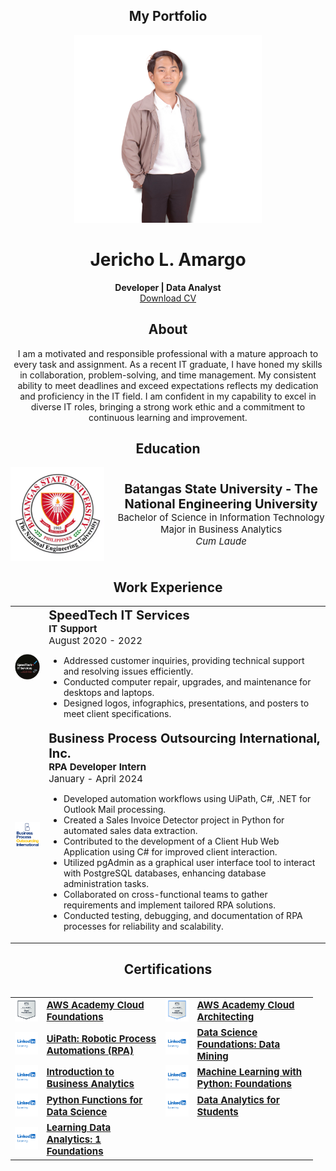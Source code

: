 ## <div align="center">My Portfolio</div>

<div align="center">
  <img src="image/profile.png" alt="Profile Picture" width="300" height="300">
</div>

# <div align="center">Jericho L. Amargo</div>

<div align="center">
  <strong>Developer | Data Analyst</strong>
  <br>
  <a href="CV_Amargo.pdf" download>Download CV</a>
</div>

## <div align="center">About</div>

<div align="center">
  I am a motivated and responsible professional with a mature approach to every task and assignment. As a recent IT graduate, I have honed my skills in collaboration, problem-solving, and time management. My consistent ability to meet deadlines and exceed expectations reflects my dedication and proficiency in the IT field. I am confident in my capability to excel in diverse IT roles, bringing a strong work ethic and a commitment to continuous learning and improvement.
</div>

## <div align="center">Education</div>

<div align="center" style="display: flex; align-items: center; justify-content: center;">
  <img src="image/bsulogo.png" alt="University Logo" width="150" height="150" style="margin-right: 20px;">
  <div>
    <span style="font-size: 20px;"><strong>Batangas State University - The National Engineering University</strong></span>
    <br>
    <span style="font-size: 15px;">Bachelor of Science in Information Technology</span>
    <br>
    <span style="font-size: 15px;">Major in Business Analytics</span>
    <br>
    <span style="font-size: 15px;"><i>Cum Laude</i></span>
  </div>
</div>

## <div align="center">Work Experience</div>

<table border="0">
    <tr>
        <td><img src="image/spdtlogo.png" alt="SpeedTech IT Services" width="100"></td>
        <td>
            <strong style="font-size: 20px;">SpeedTech IT Services</strong><br>
            <strong style="font-size: 15px;">IT Support</strong><br>
            <span style="font-size: 15px;">August 2020 - 2022</span>
            <ul>
                <li>Addressed customer inquiries, providing technical support and resolving issues efficiently.</li>
                <li>Conducted computer repair, upgrades, and maintenance for desktops and laptops.</li>
                <li>Designed logos, infographics, presentations, and posters to meet client specifications.</li>
            </ul>
        </td>
    </tr>
    <tr>
        <td><img src="image/bpologo.png" alt="Business Process Outsourcing International, Inc." width="100"></td>
        <td>
            <strong style="font-size: 20px;">Business Process Outsourcing International, Inc.</strong><br>
            <strong style="font-size: 15px;">RPA Developer Intern</strong><br>
            <span style="font-size: 15px;">January - April 2024</span>
            <ul>
                <li>Developed automation workflows using UiPath, C#, .NET for Outlook Mail processing.</li>
                <li>Created a Sales Invoice Detector project in Python for automated sales data extraction.</li>
                <li>Contributed to the development of a Client Hub Web Application using C# for improved client interaction.</li>
                <li>Utilized pgAdmin as a graphical user interface tool to interact with PostgreSQL databases, enhancing database administration tasks.</li>
                <li>Collaborated on cross-functional teams to gather requirements and implement tailored RPA solutions.</li>
                <li>Conducted testing, debugging, and documentation of RPA processes for reliability and scalability.</li>
            </ul>
        </td>
    </tr>
</table>

## <div align="center">Certifications</div>

<div style="display: flex; justify-content: center;">

  <table border="0" style="margin-right: 20px;">
      <tr>
          <td><img src="image/aws1.png" alt="AWS Academy Cloud Foundations" width="100"></td>
          <td>
              <a href="https://www.awsacademy.com/AWSAcademyCloudFoundations" style="font-size: 15px;"><strong>AWS Academy Cloud Foundations</strong></a>
          </td>
          <td>
              <img src="image/aws2.png" alt="AWS Academy Cloud Architecting" width="100">
          </td>
          <td>
              <a href="https://www.awsacademy.com/AWSAcademyCloudArchitecting" style="font-size: 15px;"><strong>AWS Academy Cloud Architecting</strong></a>
          </td>
      </tr>
      <tr>
          <td><img src="image/inl.png" alt="UiPath: Robotic Process Automations (RPA)" width="100"></td>
          <td>
              <a href="https://www.uipath.com/rpa/robotic-process-automation" style="font-size: 15px;"><strong>UiPath: Robotic Process Automations (RPA)</strong></a>
          </td>
          <td>
              <img src="image/inl.png" alt="Data Science Foundations: Data Mining" width="100">
          </td>
          <td>
              <a href="https://www.datascience.com/learn/data-mining" style="font-size: 15px;"><strong>Data Science Foundations: Data Mining</strong></a>
          </td>
      </tr>
      <tr>
          <td><img src="image/inl.png" alt="Introduction to Business Analytics" width="100"></td>
          <td>
              <a href="https://www.coursera.org/learn/wharton-business-analytics" style="font-size: 15px;"><strong>Introduction to Business Analytics</strong></a>
          </td>
          <td><img src="image/inl.png" alt="Machine Learning with Python: Foundations" width="100"></td>
          <td>
              <a href="https://www.coursera.org/learn/machine-learning-python" style="font-size: 15px;"><strong>Machine Learning with Python: Foundations</strong></a>
          </td>
      </tr>
      <tr>
          <td><img src="image/inl.png" alt="Python Functions for Data Science" width="100"></td>
          <td>
              <a href="https://www.datacamp.com/courses/python-data-science-toolbox-part-1" style="font-size: 15px;"><strong>Python Functions for Data Science</strong></a>
          </td>
          <td><img src="image/inl.png" alt="Data Analytics for Students" width="100"></td>
          <td>
              <a href="https://www.coursera.org/learn/data-analytics" style="font-size: 15px;"><strong>Data Analytics for Students</strong></a>
          </td>
      </tr>
      <tr>
          <td><img src="image/inl.png" alt="Learning Data Analytics: 1 Foundations" width="100"></td>
          <td>
              <a href="https://www.lynda.com/Data-Analytics-training-tutorials/634228-0.html" style="font-size: 15px;"><strong>Learning Data Analytics: 1 Foundations</strong></a>
          </td>
          <td></td>
          <td></td>
      </tr>
  </table>

</div>
